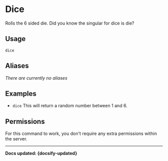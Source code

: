 # Dice
Rolls the 6 sided die. Did you know the singular for dice is die?

## Usage
`dice`

## Aliases
*There are currently no aliases*

## Examples
- `dice` This will return a random number between 1 and 6.

## Permissions
For this command to work, you don't require any extra permissions within the server.

----

**Docs updated: {docsify-updated}**